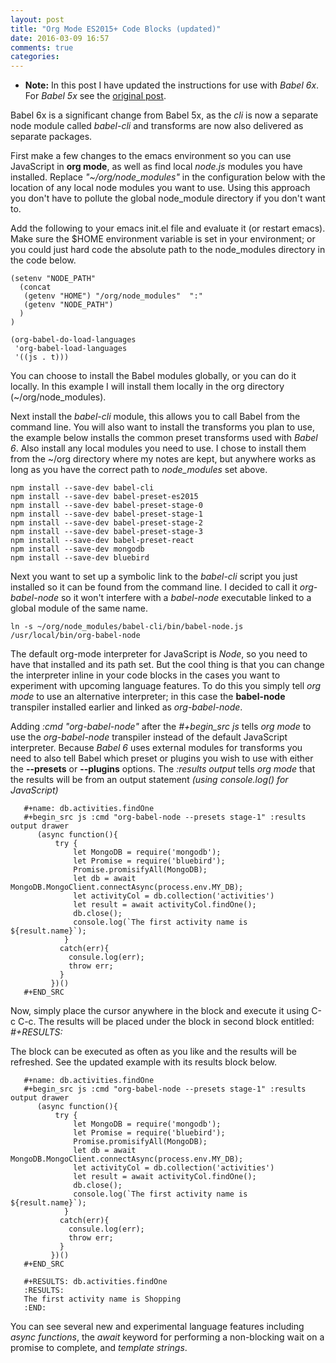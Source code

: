 ```yaml
---
layout: post
title: "Org Mode ES2015+ Code Blocks (updated)"
date: 2016-03-09 16:57
comments: true
categories:
---
```

- **Note:** In this post I have updated the instructions for use with *Babel 6x*. For *Babel 5x* see the [original post](/blog/2015/10/06/org-with-babel-node/).

Babel 6x is a significant change from Babel 5x, as the *cli* is now a separate node module called _babel-cli_ and transforms are now also delivered as separate packages.

First make a few changes to the emacs environment so you can use JavaScript in __org mode__, as well as find local _node.js_ modules you have installed. Replace _"~/org/node_modules"_ in the configuration below with the location of any local node modules you want to use. Using this approach you don't have to pollute the global node_module directory if you don't want to.

Add the following to your emacs init.el file and evaluate it (or restart emacs). Make sure the $HOME environment variable is set in your environment; or you could just hard code the absolute path to the node_modules directory in the code below.

```
(setenv "NODE_PATH"
  (concat
   (getenv "HOME") "/org/node_modules"  ":"
   (getenv "NODE_PATH")
  )
)

(org-babel-do-load-languages
 'org-babel-load-languages
 '((js . t)))
```

You can choose to install the Babel modules globally, or you can do it locally. In this example I will install them locally in the org directory (~/org/node_modules).

Next install the _babel-cli_ module, this allows you to call Babel from the command line. You will also want to install the transforms you plan to use, the example below installs the common preset transforms used with *Babel 6*. Also install any local modules you need to use. I chose to install them from the ~/org directory where my notes are kept, but anywhere works as long as you have the correct path to *node_modules* set above.


```
npm install --save-dev babel-cli
npm install --save-dev babel-preset-es2015
npm install --save-dev babel-preset-stage-0
npm install --save-dev babel-preset-stage-1
npm install --save-dev babel-preset-stage-2
npm install --save-dev babel-preset-stage-3
npm install --save-dev babel-preset-react
npm install --save-dev mongodb
npm install --save-dev bluebird
```

Next you want to set up a symbolic link to the *babel-cli* script you just installed so it can be found from the command line. I decided to call it _org-babel-node_ so it won't interfere with a _babel-node_ executable linked to a global module of the same name. 

```
ln -s ~/org/node_modules/babel-cli/bin/babel-node.js /usr/local/bin/org-babel-node
```

The default org-mode interpreter for JavaScript is *Node*, so you need to have that installed and its path set. But the cool thing is that you can change the interpreter inline in your code blocks in the cases you want to experiment with upcoming language features. To do this you simply tell _org mode_ to use an alternative interpreter; in this case the __babel-node__ transpiler installed earlier and linked as _org-babel-node_.

Adding  _:cmd "org-babel-node"_   after the  _#+begin_src js_ tells _org mode_ to use the *org-babel-node* transpiler instead of the default JavaScript interpreter. Because _Babel 6_ uses external modules for transforms you need to also tell Babel which preset or plugins you wish to use with either the **--presets** or **--plugins** options. The _:results output_ tells _org mode_ that the results will be from an output statement _(using console.log() for JavaScript)_

 
       #+name: db.activities.findOne
       #+begin_src js :cmd "org-babel-node --presets stage-1" :results output drawer
          (async function(){
              try {
                  let MongoDB = require('mongodb');
                  let Promise = require('bluebird');
                  Promise.promisifyAll(MongoDB);
                  let db = await MongoDB.MongoClient.connectAsync(process.env.MY_DB);
                  let activityCol = db.collection('activities')
                  let result = await activityCol.findOne();
                  db.close();
                  console.log(`The first activity name is ${result.name}`);
                }
               catch(err){
                 consule.log(err);
                 throw err;
               }
             })()
       #+END_SRC
 
Now, simply place the cursor anywhere in the block and execute it using C-c C-c. The results will be placed under the block in second block entitled: _#+RESULTS:_

The block can be executed as often as you like and the results will be refreshed. See the updated example with its results block below.
 
       #+name: db.activities.findOne
       #+begin_src js :cmd "org-babel-node --presets stage-1" :results output drawer
          (async function(){
              try {
                  let MongoDB = require('mongodb');
                  let Promise = require('bluebird');
                  Promise.promisifyAll(MongoDB);
                  let db = await MongoDB.MongoClient.connectAsync(process.env.MY_DB);
                  let activityCol = db.collection('activities')
                  let result = await activityCol.findOne();
                  db.close();
                  console.log(`The first activity name is ${result.name}`);
                }
               catch(err){
                 consule.log(err);
                 throw err;
               }
             })()
       #+END_SRC

       #+RESULTS: db.activities.findOne
       :RESULTS:
       The first activity name is Shopping
       :END:

You can see several new and experimental language features including _async functions_, the _await_ keyword for performing a non-blocking wait on a promise to complete, and _template strings_.